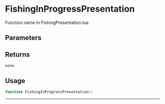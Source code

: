 # FishingInProgressPresentation
Function name in FishingPresentation.lua
## Parameters

## Returns
`none`
## Usage
```lua
function FishingInProgressPresentation()
```
---
